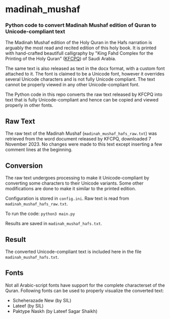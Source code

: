 # madinah_mushaf
### Python code to convert Madinah Mushaf edition of Quran to Unicode-compliant text

The Madinah Mushaf edition of the Holy Quran in the Hafs narration is arguably the most read and recited edition of this holy book. It is printed with hand-crafted beautifull calligraphy by "King Fahd Complex for the Printing of the Holy Quran" ([KFCPQ](https://dm.qurancomplex.gov.sa/en/)) of Saudi Arabia.

The same text is also released as text in the docx format, with a custom font attached to it. The font is claimed to be a Unicode font, however it overrides several Unicode characters and is not fully Unicode compliant. The text cannot be properly viewed in any other Unicode-compliant font.

The Python code in this repo converts the raw text released by KFCPQ into text that is fully Unicode-compliant and hence can be copied and viewed properly in other fonts.

## Raw Text
The raw text of the Madinah Mushaf (`madinah_mushaf_hafs_raw.txt`) was retrieved from the word document released by KFCPQ, downloaded 7 November 2023. No changes were made to this text except inserting a few comment lines at the beginning.

## Conversion
The raw text undergoes processing to make it Unicode-compliant by converting some characters to their Unicode variants. Some other modifications are done to make it similar to the printed edition.

Configuration is stored in `config.ini`. Raw text is read from `madinah_mushaf_hafs_raw.txt`.

To run the code:
`python3 main.py`

Results are saved in `madinah_mushaf_hafs.txt`.

## Result
The converted Unicode-compliant text is included here in the file `madinah_mushaf_hafs.txt`.

## Fonts 
Not all Arabic-script fonts have support for the complete characterset of the Quran. Following fonts can be used to properly visualize the converted text:

* Scheherazade New (by SIL)
* Lateef (by SIL)
* Paktype Naskh (by Lateef Sagar Shaikh)
